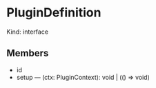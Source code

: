 # PluginDefinition

Kind: interface

## Members

- id
- setup — (ctx: PluginContext): void | (() => void)
